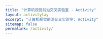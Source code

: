```yaml
---
title: "计算机视觉前沿交叉实验室 - Activity"
layout: activitylay
excerpt: "计算机视觉前沿交叉实验室: Activity"
sitemap: false
permalink: /activity/
---
```




  
